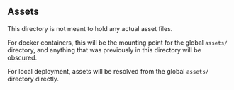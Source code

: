 ## Assets

This directory is not meant to hold any actual asset files.

For docker containers, this will be the mounting point for the global `assets/` directory, and anything that was previously in this directory will be obscured.

For local deployment, assets will be resolved from the global `assets/` directory directly.